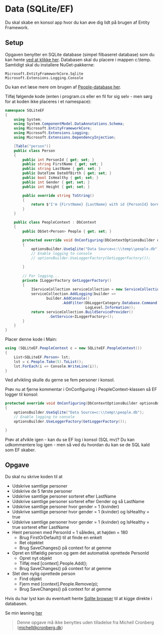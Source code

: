 ﻿# Data (SQLite/EF)

Du skal skabe en konsol app hvor du kan øve dig lidt på brugen af Entity Framework.

## Setup
Opgaven benytter en SQLite database (simpel filbaseret database) som du kan hente [ved at klikke her](https://github.com/devcronberg/undervisning-db-sqlite/#sqlite-demo-database). Databasen skal du placere i mappen c:\temp. Samtidigt skal du 
installere NuGet-pakkerne:

```
Microsoft.EntityFrameworkCore.Sqlite
Microsoft.Extensions.Logging.Console
```

Du kan evt læse mere om brugen af [People-database her](https://github.com/devcronberg/undervisning-db-sqlite/).

Tilføj følgende kode (enten i program.cs eller en fil for sig selv - men sørg for at koden ikke placeres i et namespace):

```csharp
namespace SQLiteEF
{
    using System;
    using System.ComponentModel.DataAnnotations.Schema;
    using Microsoft.EntityFrameworkCore;
    using Microsoft.Extensions.Logging;
    using Microsoft.Extensions.DependencyInjection;

    [Table("person")]
    public class Person
    {
        public int PersonId { get; set; }
        public string FirstName { get; set; }
        public string LastName { get; set; }
        public DateTime DateOfBirth { get; set; }
        public bool IsHealthy { get; set; }
        public int Gender { get; set; }
        public int Height { get; set; }

        public override string ToString()
        {
            return $"I'm {FirstName} {LastName} with id {PersonId} born {DateOfBirth.ToShortDateString()}. I'm {(IsHealthy ? "healthy" : "not healthy")}, a {(Gender == 1 ? "woman" : "man")} and {Height} cm.";
        }
    }

    public class PeopleContext : DbContext
    {
        public DbSet<Person> People { get; set; }

        protected override void OnConfiguring(DbContextOptionsBuilder optionsBuilder)
        {
            optionsBuilder.UseSqlite("Data Source=c:\\temp\\people.db");
            // Enable logging to console
            // optionsBuilder.UseLoggerFactory(GetLoggerFactory());

        }
        
        // For logging...
        private ILoggerFactory GetLoggerFactory()
        {
            IServiceCollection serviceCollection = new ServiceCollection();
            serviceCollection.AddLogging(builder =>
                   builder.AddConsole()
                          .AddFilter(DbLoggerCategory.Database.Command.Name,
                                     LogLevel.Information));
            return serviceCollection.BuildServiceProvider()
                    .GetService<ILoggerFactory>();
        }
    }
}
```

Placer denne kode i Main:

```csharp
using (SQLiteEF.PeopleContext c = new SQLiteEF.PeopleContext())
{                
    List<SQLiteEF.Person> lst;
    lst = c.People.Take(5).ToList();
    lst.ForEach(i => Console.WriteLine(i));
}
```
Ved afvikling skulle du gerne se fem personer i konsol.

Prøv nu at fjerne kommentar i OnConfiguring i PeopleContext-klassen så EF logger til konsol:

```csharp
protected override void OnConfiguring(DbContextOptionsBuilder optionsBuilder)
{
    optionsBuilder.UseSqlite("Data Source=c:\\temp\\people.db");
    // Enable logging to console
    optionsBuilder.UseLoggerFactory(GetLoggerFactory());

}
```
Prøv at afvikle igen - kan du se EF log i konsol (SQL mv)? Du kan udkommentere log igen - men så ved du hvordan 
du kan se de SQL kald som EF skaber.

## Opgave

Du skal nu skrive koden til at 

- Udskrive samtlige personer
- Udskrive de 5 første personer
- Udskrive samtlige personer sorteret efter LastName
- Udskrive samtlige personer sorteret efter Gender og så LastName
- Udskrive samtlige personer hvor gender = 1 (kvinder)
- Udskrive samtlige personer hvor gender = 1 (kvinder) og IsHealthy = true
- Udskrive samtlige personer hvor gender = 1 (kvinder) og IsHealthy = true sorteret efter LastName
- Hent personen med PersonId = 1 således, at højden = 180
    - Brug FirstOrDefault() til at finde en enkelt
    - Ret objektet
    - Brug SaveChanges() på context for at gemme
- Opret en tilfældig person og gem det automatisk oprettede PersonId
    - Opret nyt objekt
    - Tilføj med [context].People.Add();
    - Brug SaveChanges() på context for at gemme
- Slet den nylig oprettede person
    - Find objekt
    - Fjern med [context].People.Remove(p);
    - Brug SaveChanges() på context for at gemme
    
Hvis du har lyst kan du eventuelt hente [Sqlite browser](https://sqlitebrowser.org/dl/) til at kigge direkte i databasen.

Se min løsning [her](https://github.com/devcronberg/undervisning-cs-opgaver/blob/master/data-ef-sqlite/Program.cs)

<!-- footerstart -->
> Denne opgave må ikke benyttes uden tilladelse fra Michell Cronberg (michell@cronberg.dk)
<!-- footerslut -->
